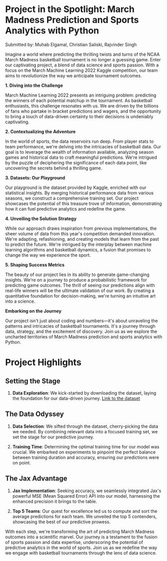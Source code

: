 # **Project in the Spotlight: March Madness Prediction and Sports Analytics with Python**

Submitted by: Muhab Elgamal, Christian Saliski, Rajvinder Singh

Imagine a world where predicting the thrilling twists and turns of the NCAA March Madness basketball tournament is no longer a guessing game. Enter our captivating project, a blend of data science and sports passion. With a focus on the March Machine Learning 2022 Kaggle competition, our team aims to revolutionize the way we anticipate tournament outcomes.

**1. Diving into the Challenge**

March Machine Learning 2022 presents an intriguing problem: predicting the winners of each potential matchup in the tournament. As basketball enthusiasts, this challenge resonates with us. We are driven by the billions of fans who partake in bracket predictions and wagers, and the opportunity to bring a touch of data-driven certainty to their decisions is undeniably captivating.

**2. Contextualizing the Adventure**

In the world of sports, the data reservoirs run deep. From player stats to team performance, we're delving into the intricacies of basketball data. Our goal is to leverage the wealth of information available, analyzing season games and historical data to craft meaningful predictions. We're intrigued by the puzzle of deciphering the significance of each data point, like uncovering the secrets behind a thrilling game.

**3. Datasets: Our Playground**

Our playground is the dataset provided by Kaggle, enriched with our statistical insights. By merging historical performance data from various seasons, we construct a comprehensive training set. Our project showcases the potential of this treasure trove of information, demonstrating how it can fuel predictive analytics and redefine the game.

**4. Unveiling the Solution Strategy**

While our approach draws inspiration from previous implementations, the sheer volume of data from this year's competition demanded innovation. We're adapting, refashioning, and creating models that learn from the past to predict the future. We're intrigued by the interplay between machine learning algorithms and basketball dynamics, a fusion that promises to change the way we experience the sport.

**5. Shaping Success Metrics**

The beauty of our project lies in its ability to generate game-changing insights. We're on a journey to produce a probabilistic framework for predicting game outcomes. The thrill of seeing our predictions align with real-life winners will be the ultimate validation of our work. By creating a quantitative foundation for decision-making, we're turning an intuitive art into a science.

**Embarking on the Journey**

Our project isn't just about coding and numbers—it's about unraveling the patterns and intricacies of basketball tournaments. It's a journey through data, strategy, and the excitement of discovery. Join us as we explore the uncharted territories of March Madness prediction and sports analytics with Python.

# **Project Highlights**

## **Setting the Stage**

1. **Data Exploration**: We kick-started by downloading the dataset, laying the foundation for our data-driven journey. [Link to the dataset](https://www.kaggle.com/competitions/mens-march-mania-2022/overview/description)

## **The Data Odyssey**

1. **Data Selection**: We sifted through the dataset, cherry-picking the data we needed. By combining relevant data into a focused training set, we set the stage for our predictive journey.

2. **Training Time**: Determining the optimal training time for our model was crucial. We embarked on experiments to pinpoint the perfect balance between training duration and accuracy, ensuring our predictions were on point.

## **The Jax Advantage**

1. **Jax Implementation**: Seeking accuracy, we seamlessly integrated Jax's powerful MSE (Mean Squared Error) API into our model, harnessing the enhanced precision it brings to the table.

2. **Top 5 Teams**: Our quest for excellence led us to compute and sort the average predictions for each team. We unveiled the top 5 contenders, showcasing the best of our predictive prowess.

With each step, we're transforming the art of predicting March Madness outcomes into a scientific marvel. Our journey is a testament to the fusion of sports passion and data expertise, underscoring the potential of predictive analytics in the world of sports. Join us as we redefine the way we engage with basketball tournaments through the lens of data science.
